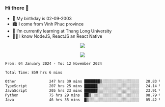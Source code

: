 ### Hi there 👋
- 🎂 My birthday is 02-09-2003
- 🏙️ I come from Vinh Phuc province
- 🌱 I’m currently learning at Thang Long University
- 🧑‍💻 I know NodeJS, ReactJS an React Native
<p align="center"><img src="https://github-readme-stats.vercel.app/api?username=tmquang0209&show_icons=true&theme=gradient"></p>
<p align="center"><img src="https://github-readme-stats.vercel.app/api/top-langs/?username=tmquang0209&hide=scss,css&langs_count=10"></p>
<!--START_SECTION:waka-->

```txt
From: 04 January 2024 - To: 12 November 2024

Total Time: 859 hrs 6 mins

Other               247 hrs 39 mins ███████▒░░░░░░░░░░░░░░░░░   28.83 %
TypeScript          207 hrs 25 mins ██████░░░░░░░░░░░░░░░░░░░   24.14 %
JavaScript          205 hrs 23 mins ██████░░░░░░░░░░░░░░░░░░░   23.91 %
Python              75 hrs 29 mins  ██▒░░░░░░░░░░░░░░░░░░░░░░   08.79 %
Java                46 hrs 35 mins  █▒░░░░░░░░░░░░░░░░░░░░░░░   05.42 %
```

<!--END_SECTION:waka-->
